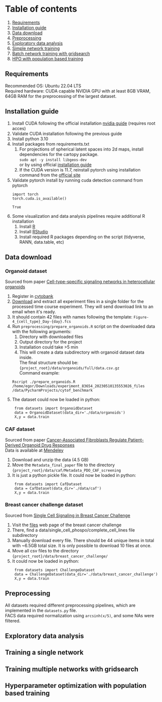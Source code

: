 # Table of contents
1. [Requirements](#requirements)
2. [Installation guide](#install)
2. [Data download](#download)
2. [Preprocessing](#preprocessing)
3. [Exploratory data analysis](#eda)
4. [Simple network training](#training)
5. [Batch network training with gridsearch](#gridsearch)
6. [HPO with population based training](#pbt)

## Requirements <a name="requirements"/>
Recommended OS: Ubuntu 22.04 LTS  
Required hardware: CUDA capable NVIDIA GPU with at least 8GB VRAM, 64GB RAM for the preprocessing of the largest dataset.
## Installation guide <a name="install"/>
1. Install CUDA following the official installation [nvidia guide](https://docs.nvidia.com/cuda/cuda-installation-guide-linux/index.html) (requires root acces)
2. Validate CUDA installation following the previous guide
3. Install python 3.10 
4. Install packages from requirements.txt
   1. For projections of spherical latent spaces into 2d maps, install dependencies for the cartopy package.  
   `sudo apt -y install libgeos-dev`  
   or by using official [installation guide](https://scitools.org.uk/cartopy/docs/latest/installing.html)
   2. If the CUDA version is 11.7, reinstall pytorch using installation command from the [official site](https://pytorch.org/get-started/locally/)
5. Validate pytorch install by running cuda detection command from pytorch
    ```
    import torch 
    torch.cuda.is_available()
    ```
    ```
    True
    ```
6. Some visualization and data analysis pipelines require additional R installation
   1. Install [R](https://cloud.r-project.org/)
   2. Install [RStudio](https://posit.co/download/rstudio-desktop/)
   3. Install required R packages depending on the script (tidyverse, RANN, data.table, etc)
## Data download <a name="download"/>
### Organoid dataset
Sourced from paper [Cell-type-specific signaling networks in heterocellular organoids](https://www.nature.com/articles/s41592-020-0737-8)
1. Register in [cytobank](https://community.cytobank.org/) 
2. [Download](https://community.cytobank.org/cytobank/experiments/83654/download_files) and extract all experiment files in a single folder for the processed time course experiment. They will send download link to an email when it's ready.
3. It should contain 42 files with names following the template: `Figure-4_{cell_type}_Day-{day}.fcs`
4. Run `preprocessing/prepare_organoids.R` script on the downloaded data with the following arguments:
   1. Directory with downloaded files
   2. Output directory for the project
   3. Installation could take >5 min
   4. This will create a data subdirectory with organoid dataset data inside.  
   The final structure should be:
      `{project_root}/data/organoids/full/data.csv.gz`  
   Command example:
   ```
   Rscript ./prepare_organoids.R /home/egor/Downloads/experiment_83654_20230510135553026_files /data/PycharmProjects/cytof_benchmark
   ```
5. The dataset could now be loaded in python:
   ```
    from datasets import OrganoidDataset
    data = OrganoidDataset(data_dir='./data/organoids')
    X,y = data.train
   ```
### CAF dataset
Sourced from paper [Cancer-Associated Fibroblasts Regulate Patient-Derived Organoid Drug Responses](https://www.biorxiv.org/content/10.1101/2022.10.19.512668v2)  
Data is available at [Mendeley](https://data.mendeley.com/datasets/hc8gxwks3p)
1. Download and unzip the data (4.5 GB)
2. Move the `Metadata_final_paper` file to the directory `{project_root}/data/caf/Metadata_PDO_CAF_screening`
3. It is just a python pickle file. It could now be loaded in python:
   ```
    from datasets import CafDataset
    data = CafDataset(data_dir='./data/caf')
    X,y = data.train
   ```
### Breast cancer challenge dataset
Sourced from [Single Cell Signaling in Breast Cancer Challenge](https://www.synapse.org/#!Synapse:syn20366914/wiki/594730)  
1. Visit the [files](https://www.synapse.org/#!Synapse:syn20366914/files/) web page of the breast cancer challenge
2. There, find a data/single_cell_phospo/complete_cell_lines file subdirectory
3. Manually download every file. There should be 44 unique items in total with ~6.5GB total size. It is only possible to download 10 files at once.
4. Move all csv files to the directory `{project_root}/data/breast_cancer_challenge/`
5. It could now be loaded in python:
   ```
    from datasets import ChallengeDataset
    data = ChallengeDataset(data_dir='./data/breast_cancer_challenge')
    X,y = data.train
   ```
## Preprocessing <a name="preprocessing"/>
All datasets required different preprocessing pipelines, which are implemented in the `datasets.py` file.  
FACS data required normalization using `arcsinh(x/5)`, and some NAs were filtered.
## Exploratory data analysis <a name="eda"/>

## Training a single network <a name="training"/>

## Training multiple networks with gridsearch <a name="gridsearch"/>

## Hyperparameter optimization with population based training <a name="pbt"/>

